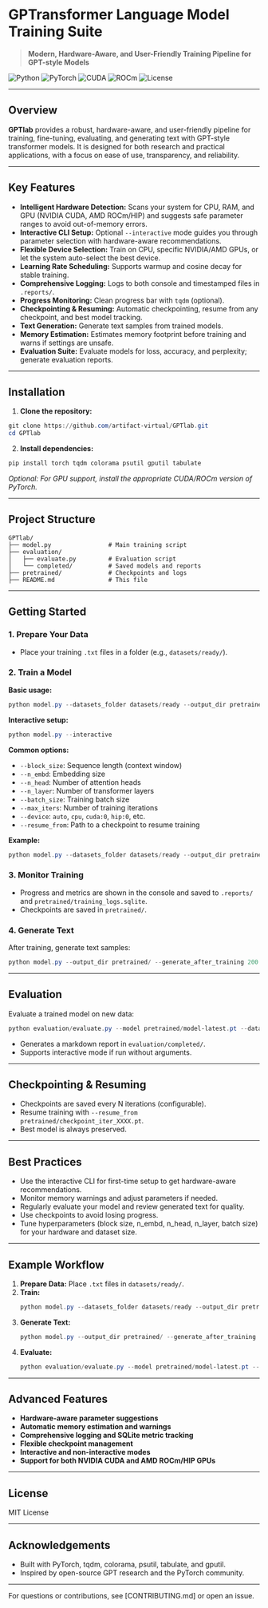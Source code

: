 # GPTransformer Language Model Training Suite

> **Modern, Hardware-Aware, and User-Friendly Training Pipeline for GPT-style Models**

![Python](https://img.shields.io/badge/Python-3.8%2B-blue)
![PyTorch](https://img.shields.io/badge/PyTorch-1.9%2B-orange)
![CUDA](https://img.shields.io/badge/CUDA-Supported-green)
![ROCm](https://img.shields.io/badge/ROCm-Supported-red)
![License](https://img.shields.io/badge/License-MIT-lightgrey)

---

## Overview

**GPTlab** provides a robust, hardware-aware, and user-friendly pipeline for training, fine-tuning, evaluating, and generating text with GPT-style transformer models. It is designed for both research and practical applications, with a focus on ease of use, transparency, and reliability.

---

## Key Features

- **Intelligent Hardware Detection:** Scans your system for CPU, RAM, and GPU (NVIDIA CUDA, AMD ROCm/HIP) and suggests safe parameter ranges to avoid out-of-memory errors.
- **Interactive CLI Setup:** Optional `--interactive` mode guides you through parameter selection with hardware-aware recommendations.
- **Flexible Device Selection:** Train on CPU, specific NVIDIA/AMD GPUs, or let the system auto-select the best device.
- **Learning Rate Scheduling:** Supports warmup and cosine decay for stable training.
- **Comprehensive Logging:** Logs to both console and timestamped files in `.reports/`.
- **Progress Monitoring:** Clean progress bar with `tqdm` (optional).
- **Checkpointing & Resuming:** Automatic checkpointing, resume from any checkpoint, and best model tracking.
- **Text Generation:** Generate text samples from trained models.
- **Memory Estimation:** Estimates memory footprint before training and warns if settings are unsafe.
- **Evaluation Suite:** Evaluate models for loss, accuracy, and perplexity; generate evaluation reports.

---

## Installation

1. **Clone the repository:**
```powershell
git clone https://github.com/artifact-virtual/GPTlab.git
cd GPTlab
```

2. **Install dependencies:**
```powershell
pip install torch tqdm colorama psutil gputil tabulate
```
*Optional: For GPU support, install the appropriate CUDA/ROCm version of PyTorch.*

---

## Project Structure

```
GPTlab/
├── model.py                # Main training script
├── evaluation/
│   ├── evaluate.py         # Evaluation script
│   └── completed/          # Saved models and reports
├── pretrained/             # Checkpoints and logs
├── README.md               # This file
```

---

## Getting Started

### 1. Prepare Your Data
- Place your training `.txt` files in a folder (e.g., `datasets/ready/`).

### 2. Train a Model
**Basic usage:**
```powershell
python model.py --datasets_folder datasets/ready --output_dir pretrained/
```

**Interactive setup:**
```powershell
python model.py --interactive
```

**Common options:**
- `--block_size`: Sequence length (context window)
- `--n_embd`: Embedding size
- `--n_head`: Number of attention heads
- `--n_layer`: Number of transformer layers
- `--batch_size`: Training batch size
- `--max_iters`: Number of training iterations
- `--device`: `auto`, `cpu`, `cuda:0`, `hip:0`, etc.
- `--resume_from`: Path to a checkpoint to resume training

**Example:**
```powershell
python model.py --datasets_folder datasets/ready --output_dir pretrained/ --block_size 256 --n_embd 384 --n_head 6 --n_layer 6 --batch_size 32 --max_iters 5000
```

### 3. Monitor Training
- Progress and metrics are shown in the console and saved to `.reports/` and `pretrained/training_logs.sqlite`.
- Checkpoints are saved in `pretrained/`.

### 4. Generate Text
After training, generate text samples:
```powershell
python model.py --output_dir pretrained/ --generate_after_training 200 --generate_start_context "Once upon a time"
```

---

## Evaluation

Evaluate a trained model on new data:
```powershell
python evaluation/evaluate.py --model pretrained/model-latest.pt --datasets-folder datasets/ready --metrics loss accuracy perplexity --batch-size 64 --block-size 256 --device cuda
```

- Generates a markdown report in `evaluation/completed/`.
- Supports interactive mode if run without arguments.

---

## Checkpointing & Resuming
- Checkpoints are saved every N iterations (configurable).
- Resume training with `--resume_from pretrained/checkpoint_iter_XXXX.pt`.
- Best model is always preserved.

---

## Best Practices
- Use the interactive CLI for first-time setup to get hardware-aware recommendations.
- Monitor memory warnings and adjust parameters if needed.
- Regularly evaluate your model and review generated text for quality.
- Use checkpoints to avoid losing progress.
- Tune hyperparameters (block size, n_embd, n_head, n_layer, batch size) for your hardware and dataset size.

---

## Example Workflow

1. **Prepare Data:** Place `.txt` files in `datasets/ready/`.
2. **Train:**
   ```powershell
   python model.py --datasets_folder datasets/ready --output_dir pretrained/ --max_iters 3000
   ```
3. **Generate Text:**
   ```powershell
   python model.py --output_dir pretrained/ --generate_after_training 100 --generate_start_context "The future of AI is"
   ```
4. **Evaluate:**
   ```powershell
   python evaluation/evaluate.py --model pretrained/model-latest.pt --datasets-folder datasets/ready --metrics loss accuracy perplexity
   ```

---

## Advanced Features
- **Hardware-aware parameter suggestions**
- **Automatic memory estimation and warnings**
- **Comprehensive logging and SQLite metric tracking**
- **Flexible checkpoint management**
- **Interactive and non-interactive modes**
- **Support for both NVIDIA CUDA and AMD ROCm/HIP GPUs**

---

## License
MIT License

---

## Acknowledgements
- Built with PyTorch, tqdm, colorama, psutil, tabulate, and gputil.
- Inspired by open-source GPT research and the PyTorch community.

---

For questions or contributions, see [CONTRIBUTING.md] or open an issue.
